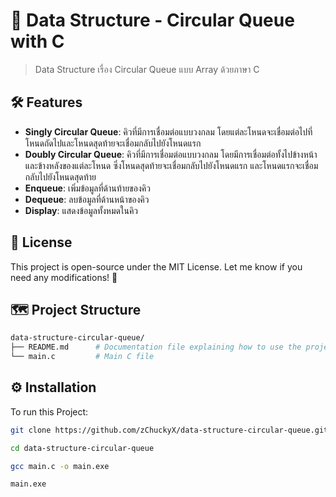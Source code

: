 # 🧮 Data Structure - Circular Queue with C

> Data Structure เรื่อง Circular Queue แบบ Array ด้วยภาษา C

## 🛠️ Features
- **Singly Circular Queue**: คิวที่มีการเชื่อมต่อแบบวงกลม โดยแต่ละโหนดจะเชื่อมต่อไปที่โหนดถัดไปและโหนดสุดท้ายจะเชื่อมกลับไปยังโหนดแรก
- **Doubly Circular Queue**: คิวที่มีการเชื่อมต่อแบบวงกลม โดยมีการเชื่อมต่อทั้งไปข้างหน้าและข้างหลังของแต่ละโหนด ซึ่งโหนดสุดท้ายจะเชื่อมกลับไปยังโหนดแรก และโหนดแรกจะเชื่อมกลับไปยังโหนดสุดท้าย
- **Enqueue**: เพิ่มข้อมูลที่ด้านท้ายของคิว
- **Dequeue**: ลบข้อมูลที่ด้านหน้าของคิว
- **Display**: แสดงข้อมูลทั้งหมดในคิว

## 📜 License

This project is open-source under the MIT License. Let me know if you need any modifications! 🚀

## 🗺️ Project Structure

```bash
data-structure-circular-queue/
├── README.md      # Documentation file explaining how to use the project
└── main.c         # Main C file
```

## ⚙️ Installation 
To run this Project:

```bash
git clone https://github.com/zChuckyX/data-structure-circular-queue.git
```
```bash
cd data-structure-circular-queue
```
```bash
gcc main.c -o main.exe
```
```bash
main.exe
```
